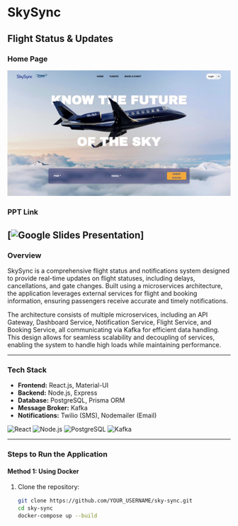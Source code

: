 # SkySync
## Flight Status & Updates

### Home Page
![Home Page](frontend/src/assets/homepage.png)

### PPT Link
[![Google Slides Presentation](https://docs.google.com/presentation/d/1FXYXTvvcmCBKxCVHrZVLlikIwCbh0LiQ_8O8qBPUqkA/edit?usp=sharing)]
---

### Overview
SkySync is a comprehensive flight status and notifications system designed to provide real-time updates on flight statuses, including delays, cancellations, and gate changes. Built using a microservices architecture, the application leverages external services for flight and booking information, ensuring passengers receive accurate and timely notifications.

The architecture consists of multiple microservices, including an API Gateway, Dashboard Service, Notification Service, Flight Service, and Booking Service, all communicating via Kafka for efficient data handling. This design allows for seamless scalability and decoupling of services, enabling the system to handle high loads while maintaining performance.

---

### Tech Stack
- **Frontend:** React.js, Material-UI
- **Backend:** Node.js, Express
- **Database:** PostgreSQL, Prisma ORM
- **Message Broker:** Kafka
- **Notifications:** Twilio (SMS), Nodemailer (Email)

![React](https://img.icons8.com/color/48/000000/react-native.png)
![Node.js](https://img.icons8.com/color/48/000000/nodejs.png)
![PostgreSQL](https://img.icons8.com/color/48/000000/postgreesql.png)
![Kafka](https://img.icons8.com/color/48/000000/apache-kafka.png)

---

### Steps to Run the Application

#### Method 1: Using Docker

1. Clone the repository:
   ```bash
   git clone https://github.com/YOUR_USERNAME/sky-sync.git
   cd sky-sync
   docker-compose up --build
   ```